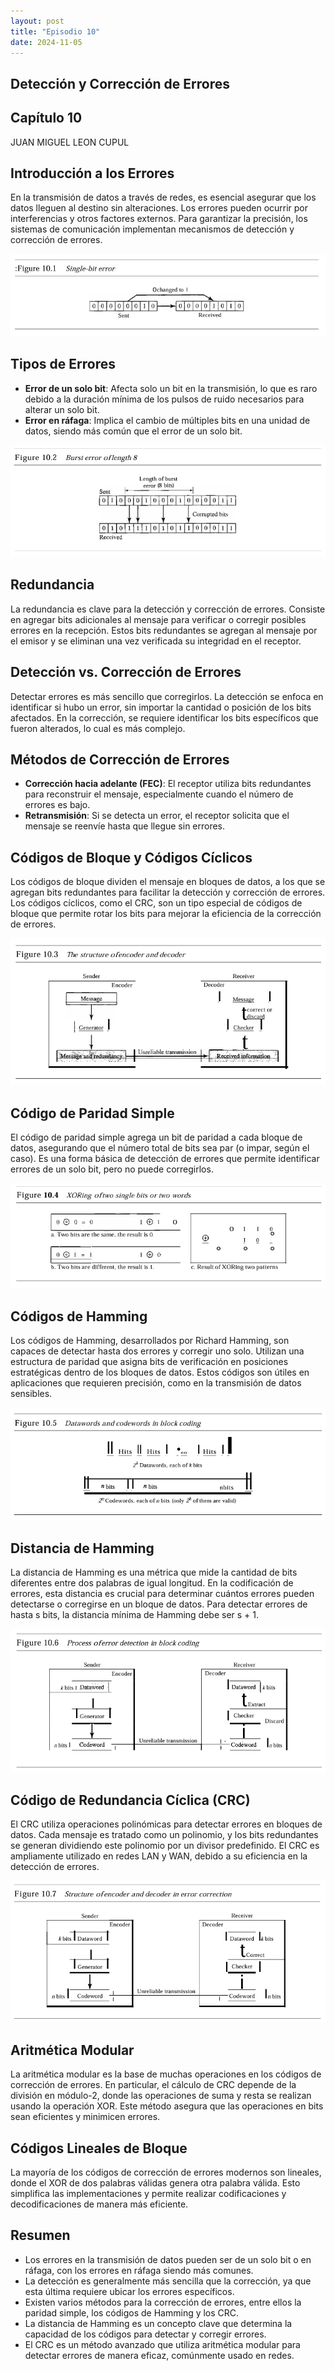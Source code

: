```yaml
---
layout: post
title: "Episodio 10"
date: 2024-11-05
---
```



 <section>
  <h1>Detección y Corrección de Errores</h1>
  <h2>Capítulo 10</h2>
  <p>JUAN MIGUEL LEON CUPUL</p>
 </section>

<section>
  <h2>Introducción a los Errores</h2>
  <p>En la transmisión de datos a través de redes, es esencial asegurar que los datos lleguen al destino sin alteraciones. Los errores pueden ocurrir por interferencias y otros factores externos. Para garantizar la precisión, los sistemas de comunicación implementan mecanismos de detección y corrección de errores.</p>
  <p align="center">
    <img src="../images/10_1.png" alt="Figura 10.1">
  </p>
</section>


<section>
  <h2>Tipos de Errores</h2>
  <ul>
    <li><strong>Error de un solo bit</strong>: Afecta solo un bit en la transmisión, lo que es raro debido a la duración mínima de los pulsos de ruido necesarios para alterar un solo bit.</li>
    <li><strong>Error en ráfaga</strong>: Implica el cambio de múltiples bits en una unidad de datos, siendo más común que el error de un solo bit.</li>
  </ul>
  <p align="center">
    <img src="../images/10_2.png" alt="Figura 10.2">
  </p>
</section>

<section>
  <h2>Redundancia</h2>
  <p>La redundancia es clave para la detección y corrección de errores. Consiste en agregar bits adicionales al mensaje para verificar o corregir posibles errores en la recepción. Estos bits redundantes se agregan al mensaje por el emisor y se eliminan una vez verificada su integridad en el receptor.</p>
</section>

<section>
  <h2>Detección vs. Corrección de Errores</h2>
  <p>Detectar errores es más sencillo que corregirlos. La detección se enfoca en identificar si hubo un error, sin importar la cantidad o posición de los bits afectados. En la corrección, se requiere identificar los bits específicos que fueron alterados, lo cual es más complejo.</p>
</section>

<section>
  <h2>Métodos de Corrección de Errores</h2>
  <ul>
    <li><strong>Corrección hacia adelante (FEC)</strong>: El receptor utiliza bits redundantes para reconstruir el mensaje, especialmente cuando el número de errores es bajo.</li>
    <li><strong>Retransmisión</strong>: Si se detecta un error, el receptor solicita que el mensaje se reenvíe hasta que llegue sin errores.</li>
  </ul>
</section>

<section>
  <h2>Códigos de Bloque y Códigos Cíclicos</h2>
  <p>Los códigos de bloque dividen el mensaje en bloques de datos, a los que se agregan bits redundantes para facilitar la detección y corrección de errores. Los códigos cíclicos, como el CRC, son un tipo especial de códigos de bloque que permite rotar los bits para mejorar la eficiencia de la corrección de errores.</p>
  <p align="center">
    <img src="../images/10_3.png" alt="Figura 10.3">
  </p>
</section>

<section>
  <h2>Código de Paridad Simple</h2>
  <p>El código de paridad simple agrega un bit de paridad a cada bloque de datos, asegurando que el número total de bits sea par (o impar, según el caso). Es una forma básica de detección de errores que permite identificar errores de un solo bit, pero no puede corregirlos.</p>
  <p align="center">
    <img src="../images/10_4.png" alt="Figura 10.4">
  </p>
</section>

<section>
  <h2>Códigos de Hamming</h2>
  <p>Los códigos de Hamming, desarrollados por Richard Hamming, son capaces de detectar hasta dos errores y corregir uno solo. Utilizan una estructura de paridad que asigna bits de verificación en posiciones estratégicas dentro de los bloques de datos. Estos códigos son útiles en aplicaciones que requieren precisión, como en la transmisión de datos sensibles.</p>
  <p align="center">
    <img src="../images/10_5.png" alt="Figura 10.5">
  </p>
</section>

<section>
  <h2>Distancia de Hamming</h2>
  <p>La distancia de Hamming es una métrica que mide la cantidad de bits diferentes entre dos palabras de igual longitud. En la codificación de errores, esta distancia es crucial para determinar cuántos errores pueden detectarse o corregirse en un bloque de datos. Para detectar errores de hasta s bits, la distancia mínima de Hamming debe ser s + 1.</p>
  <p align="center">
    <img src="../images/10_6.png" alt="Figura 10.6">
  </p>
</section>

<section>
  <h2>Código de Redundancia Cíclica (CRC)</h2>
  <p>El CRC utiliza operaciones polinómicas para detectar errores en bloques de datos. Cada mensaje es tratado como un polinomio, y los bits redundantes se generan dividiendo este polinomio por un divisor predefinido. El CRC es ampliamente utilizado en redes LAN y WAN, debido a su eficiencia en la detección de errores.</p>
  
</section>

<section>
<p align="center">
    <img src="../images/10_7.png" alt="Figura 10.7">
  </p>
</section>

<section>
  <h2>Aritmética Modular</h2>
  <p>La aritmética modular es la base de muchas operaciones en los códigos de corrección de errores. En particular, el cálculo de CRC depende de la división en módulo-2, donde las operaciones de suma y resta se realizan usando la operación XOR. Este método asegura que las operaciones en bits sean eficientes y minimicen errores.</p>
</section>

<section>
  <h2>Códigos Lineales de Bloque</h2>
  <p>La mayoría de los códigos de corrección de errores modernos son lineales, donde el XOR de dos palabras válidas genera otra palabra válida. Esto simplifica las implementaciones y permite realizar codificaciones y decodificaciones de manera más eficiente.</p>
</section>

<section>
  <h2>Resumen</h2>
  <ul>
    <li>Los errores en la transmisión de datos pueden ser de un solo bit o en ráfaga, con los errores en ráfaga siendo más comunes.</li>
    <li>La detección es generalmente más sencilla que la corrección, ya que esta última requiere ubicar los errores específicos.</li>
    <li>Existen varios métodos para la corrección de errores, entre ellos la paridad simple, los códigos de Hamming y los CRC.</li>
    <li>La distancia de Hamming es un concepto clave que determina la capacidad de los códigos para detectar y corregir errores.</li>
    <li>El CRC es un método avanzado que utiliza aritmética modular para detectar errores de manera eficaz, comúnmente usado en redes.</li>
  </ul>
</section>
